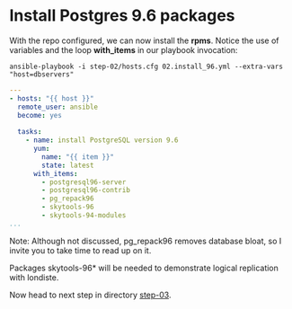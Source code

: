 Install Postgres 9.6 packages
================

With the repo configured, we can now install the **rpms**. Notice the use of variables and the loop **with\_items** in our playbook invocation:

	ansible-playbook -i step-02/hosts.cfg 02.install_96.yml --extra-vars "host=dbservers"

``` yaml
---
- hosts: "{{ host }}"
  remote_user: ansible
  become: yes
 
  tasks:
    - name: install PostgreSQL version 9.6
      yum:
        name: "{{ item }}"
        state: latest
      with_items:
        - postgresql96-server
        - postgresql96-contrib
        - pg_repack96
        - skytools-96
        - skytools-94-modules
...
```
Note: Although not discussed, pg\_repack96 removes database bloat, so I invite you to take time to read up on it.

Packages skytools-96\* will be needed to demonstrate logical replication with londiste.

Now head to next step in directory [step-03](https://github.com/4orbit/ansible-PG-tuto/tree/master/step-03).
